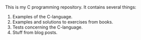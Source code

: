 This is my C programming repository.  It contains several things:

1) Examples of the C-language.
2) Examples and solutions to exercises from books.
3) Tests concerning the C-language.
4) Stuff from blog posts.

